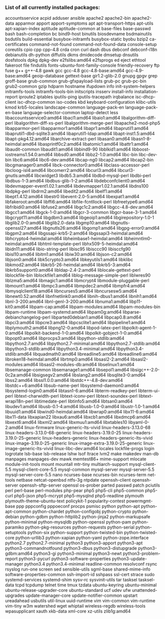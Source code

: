 ### List of all currently installed packages:

accountsservice
acpid
adduser
ansible
apache2
apache2-bin
apache2-data
apparmor
apport
apport-symptoms
apt
apt-transport-https
apt-utils
apt-xapian-index
aptitude
aptitude-common
at
base-files
base-passwd
bash
bash-completion
bc
bind9-host
binutils
biosdevname
bsdmainutils
bsdutils
build-essential
busybox-initramfs
busybox-static
byobu
bzip2
ca-certificates
command-not-found
command-not-found-data
console-setup
coreutils
cpio
cpp
cpp-4.8
crda
cron
curl
dash
dbus
debconf
debconf-i18n
debianutils
dh-python
diffutils
dkms
dmidecode
dmsetup
dnsutils
dosfstools
dpkg
dpkg-dev
e2fslibs:amd64
e2fsprogs
ed
eject
ethtool
fakeroot
file
findutils
fonts-ubuntu-font-family-console
friendly-recovery
ftp
fuse
g++
g++-4.8
gawk
gcc
gcc-4.8
gcc-4.8-base:amd64
gcc-4.9-base:amd64
geoip-database
gettext-base
gir1.2-glib-2.0
gnupg
gpgv
grep
groff-base
grub-common
grub-gfxpayload-lists
grub-pc
grub-pc-bin
grub2-common
gzip
hdparm
hostname
ifupdown
info
init-system-helpers
initramfs-tools
initramfs-tools-bin
initscripts
insserv
install-info
installation-report
iproute2
iptables
iputils-ping
iputils-tracepath
irqbalance
isc-dhcp-client
isc-dhcp-common
iso-codes
kbd
keyboard-configuration
klibc-utils
kmod
krb5-locales
landscape-common
language-pack-en
language-pack-en-base
language-selector-common
laptop-detect
less
libaccountsservice0:amd64
libacl1:amd64
libaio1:amd64
libalgorithm-diff-perl
libalgorithm-diff-xs-perl
libalgorithm-merge-perl
libapache2-mod-php5
libapparmor-perl
libapparmor1:amd64
libapr1:amd64
libaprutil1:amd64
libaprutil1-dbd-sqlite3:amd64
libaprutil1-ldap:amd64
libapt-inst1.5:amd64
libapt-pkg4.12:amd64
libarchive-extract-perl
libasan0:amd64
libasn1-8-heimdal:amd64
libasprintf0c2:amd64
libatomic1:amd64
libattr1:amd64
libaudit-common
libaudit1:amd64
libbind9-90
libblkid1:amd64
libboost-iostreams1.54.0:amd64
libbsd0:amd64
libbz2-1.0:amd64
libc-bin
libc-dev-bin
libc6:amd64
libc6-dev:amd64
libcap-ng0
libcap2:amd64
libcap2-bin
libcgmanager0:amd64
libck-connector0:amd64
libclass-accessor-perl
libcloog-isl4:amd64
libcomerr2:amd64
libcurl3:amd64
libcurl3-gnutls:amd64
libcwidget3
libdb5.3:amd64
libdbd-mysql-perl
libdbi-perl
libdbus-1-3:amd64
libdbus-glib-1-2:amd64
libdebconfclient0:amd64
libdevmapper-event1.02.1:amd64
libdevmapper1.02.1:amd64
libdns100
libdpkg-perl
libdrm2:amd64
libedit2:amd64
libelf1:amd64
libept1.4.12:amd64
libestr0
libevent-2.0-5:amd64
libexpat1:amd64
libfakeroot:amd64
libffi6:amd64
libfile-fcntllock-perl
libfreetype6:amd64
libfribidi0:amd64
libfuse2:amd64
libgc1c2:amd64
libgcc-4.8-dev:amd64
libgcc1:amd64
libgck-1-0:amd64
libgcr-3-common
libgcr-base-3-1:amd64
libgcrypt11:amd64
libgdbm3:amd64
libgeoip1:amd64
libgirepository-1.0-1
libglib2.0-0:amd64
libglib2.0-data
libgmp10:amd64
libgnutls-openssl27:amd64
libgnutls26:amd64
libgomp1:amd64
libgpg-error0:amd64
libgpm2:amd64
libgssapi-krb5-2:amd64
libgssapi3-heimdal:amd64
libhcrypto4-heimdal:amd64
libheimbase1-heimdal:amd64
libheimntlm0-heimdal:amd64
libhtml-template-perl
libhx509-5-heimdal:amd64
libidn11:amd64
libio-string-perl
libisc95
libisccc90
libisccfg90
libisl10:amd64
libitm1:amd64
libiw30:amd64
libjson-c2:amd64
libjson0:amd64
libk5crypto3:amd64
libkeyutils1:amd64
libklibc
libkmod2:amd64
libkrb5-26-heimdal:amd64
libkrb5-3:amd64
libkrb5support0:amd64
libldap-2.4-2:amd64
liblocale-gettext-perl
liblockfile-bin
liblockfile1:amd64
liblog-message-simple-perl
liblwres90
liblzma5:amd64
libmagic1:amd64
libmcrypt4
libmodule-pluggable-perl
libmount1:amd64
libmpc3:amd64
libmpdec2:amd64
libmpfr4:amd64
libmysqlclient18:amd64
libncurses5:amd64
libncursesw5:amd64
libnewt0.52:amd64
libnfnetlink0:amd64
libnih-dbus1:amd64
libnih1:amd64
libnl-3-200:amd64
libnl-genl-3-200:amd64
libnuma1:amd64
libp11-kit0:amd64
libpam-cap:amd64
libpam-modules:amd64
libpam-modules-bin
libpam-runtime
libpam-systemd:amd64
libpam0g:amd64
libparse-debianchangelog-perl
libparted0debian1:amd64
libpcap0.8:amd64
libpci3:amd64
libpcre3:amd64
libpcsclite1:amd64
libpipeline1:amd64
libplymouth2:amd64
libpng12-0:amd64
libpod-latex-perl
libpolkit-agent-1-0:amd64
libpolkit-backend-1-0:amd64
libpolkit-gobject-1-0:amd64
libpopt0:amd64
libprocps3:amd64
libpython-stdlib:amd64
libpython2.7:amd64
libpython2.7-minimal:amd64
libpython2.7-stdlib:amd64
libpython3-stdlib:amd64
libpython3.4-minimal:amd64
libpython3.4-stdlib:amd64
libquadmath0:amd64
libreadline5:amd64
libreadline6:amd64
libroken18-heimdal:amd64
librtmp0:amd64
libsasl2-2:amd64
libsasl2-modules:amd64
libsasl2-modules-db:amd64
libselinux1:amd64
libsemanage-common
libsemanage1:amd64
libsepol1:amd64
libsigc++-2.0-0c2a:amd64
libsigsegv2:amd64
libslang2:amd64
libsqlite3-0:amd64
libss2:amd64
libssl1.0.0:amd64
libstdc++-4.8-dev:amd64
libstdc++6:amd64
libsub-name-perl
libsystemd-daemon0:amd64
libsystemd-login0:amd64
libtasn1-6:amd64
libterm-readkey-perl
libterm-ui-perl
libtext-charwidth-perl
libtext-iconv-perl
libtext-soundex-perl
libtext-wrapi18n-perl
libtimedate-perl
libtinfo5:amd64
libtsan0:amd64
libudev1:amd64
libusb-0.1-4:amd64
libusb-1.0-0:amd64
libustr-1.0-1:amd64
libuuid1:amd64
libwind0-heimdal:amd64
libwrap0:amd64
libx11-6:amd64
libx11-data
libxapian22
libxau6:amd64
libxcb1:amd64
libxdmcp6:amd64
libxext6:amd64
libxml2:amd64
libxmuu1:amd64
libxtables10
libyaml-0-2:amd64
linux-firmware
linux-generic-lts-vivid
linux-headers-3.13.0-68
linux-headers-3.13.0-68-generic
linux-headers-3.19.0-25
linux-headers-3.19.0-25-generic
linux-headers-generic
linux-headers-generic-lts-vivid
linux-image-3.19.0-25-generic
linux-image-extra-3.19.0-25-generic
linux-image-generic-lts-vivid
linux-libc-dev:amd64
locales
lockfile-progs
login
logrotate
lsb-base
lsb-release
lshw
lsof
ltrace
lvm2
make
makedev
man-db
manpages
manpages-dev
mawk
memtest86+
mime-support
mlocate
module-init-tools
mount
mountall
mtr-tiny
multiarch-support
mysql-client-5.5
mysql-client-core-5.5
mysql-common
mysql-server
mysql-server-5.5
mysql-server-core-5.5
nano
ncurses-base
ncurses-bin
ncurses-term
net-tools
netbase
netcat-openbsd
ntfs-3g
ntpdate
openssh-client
openssh-server
openssh-sftp-server
openssl
os-prober
parted
passwd
patch
pciutils
perl
perl-base
perl-modules
php-pear
php5
php5-cli
php5-common
php5-curl
php5-json
php5-mcrypt
php5-mysqlnd
php5-readline
plymouth
plymouth-theme-ubuntu-text
policykit-1
popularity-contest
powermgmt-base
ppp
pppconfig
pppoeconf
procps
psmisc
python
python-apt
python-apt-common
python-chardet
python-configobj
python-crypto
python-debian
python-gdbm
python-httplib2
python-jinja2
python-markupsafe
python-minimal
python-mysqldb
python-openssl
python-pam
python-paramiko
python-pkg-resources
python-requests
python-serial
python-setuptools
python-six
python-support
python-twisted-bin
python-twisted-core
python-urllib3
python-xapian
python-yaml
python-zope.interface
python2.7
python2.7-minimal
python3
python3-apport
python3-apt
python3-commandnotfound
python3-dbus
python3-distupgrade
python3-gdbm:amd64
python3-gi
python3-minimal
python3-newt
python3-problem-report
python3-pycurl
python3-software-properties
python3-update-manager
python3.4
python3.4-minimal
readline-common
resolvconf
rsync
rsyslog
run-one
screen
sed
sensible-utils
sgml-base
shared-mime-info
software-properties-common
ssh-import-id
sshpass
ssl-cert
strace
sudo
systemd-services
systemd-shim
sysv-rc
sysvinit-utils
tar
tasksel
tasksel-data
tcpd
tcpdump
telnet
time
tmux
tzdata
ubuntu-keyring
ubuntu-minimal
ubuntu-release-upgrader-core
ubuntu-standard
ucf
udev
ufw
unattended-upgrades
update-manager-core
update-notifier-common
upstart
ureadahead
usbutils
util-linux
uuid-runtime
vim
vim-common
vim-runtime
vim-tiny
w3m
watershed
wget
whiptail
wireless-regdb
wireless-tools
wpasupplicant
xauth
xkb-data
xml-core
xz-utils
zlib1g:amd64
